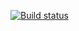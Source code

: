 [![Build status](https://ci.appveyor.com/api/projects/status/6s0d171833qdd2wn/branch/main?svg=true)](https://ci.appveyor.com/project/pno666/oa22/branch/main)